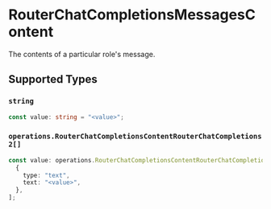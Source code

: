 # RouterChatCompletionsMessagesContent

The contents of a particular role's message.


## Supported Types

### `string`

```typescript
const value: string = "<value>";
```

### `operations.RouterChatCompletionsContentRouterChatCompletions2[]`

```typescript
const value: operations.RouterChatCompletionsContentRouterChatCompletions2[] = [
  {
    type: "text",
    text: "<value>",
  },
];
```

